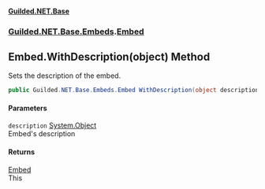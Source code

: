 #### [Guilded.NET.Base](Guilded_NET_Base.md 'Guilded.NET.Base')
### [Guilded.NET.Base.Embeds](Guilded_NET_Base.md#Guilded_NET_Base_Embeds 'Guilded.NET.Base.Embeds').[Embed](Embed.md 'Guilded.NET.Base.Embeds.Embed')
## Embed.WithDescription(object) Method
Sets the description of the embed.  
```csharp
public Guilded.NET.Base.Embeds.Embed WithDescription(object description);
```
#### Parameters
<a name='Guilded_NET_Base_Embeds_Embed_WithDescription(object)_description'></a>
`description` [System.Object](https://docs.microsoft.com/en-us/dotnet/api/System.Object 'System.Object')  
Embed's description
  
#### Returns
[Embed](Embed.md 'Guilded.NET.Base.Embeds.Embed')  
This

